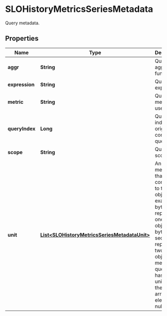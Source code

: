 

# SLOHistoryMetricsSeriesMetadata

Query metadata.

## Properties

Name | Type | Description | Notes
------------ | ------------- | ------------- | -------------
**aggr** | **String** | Query aggregator function. |  [optional]
**expression** | **String** | Query expression. |  [optional]
**metric** | **String** | Query metric used. |  [optional]
**queryIndex** | **Long** | Query index from original combined query. |  [optional]
**scope** | **String** | Query scope. |  [optional]
**unit** | [**List&lt;SLOHistoryMetricsSeriesMetadataUnit&gt;**](SLOHistoryMetricsSeriesMetadataUnit.md) | An array of metric units that contains up to two unit objects. For example, bytes represents one unit object and bytes per second represents two unit objects. If a metric query only has one unit object, the second array element is null. |  [optional]



